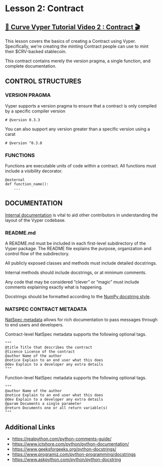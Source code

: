 # Lesson 2: Contract

## [🎥 Curve Vyper Tutorial Video 2 : Contract 🎬](https://youtu.be/zZTGuPlWrHo)

This lesson covers the basics of creating a Contract using Vyper.  Specifically, we're creating the minting Contract people can use to mint their $CRV-backed stablecoin.

This contract contains merely the version pragma, a single function, and complete documentation.


## CONTROL STRUCTURES

### VERSION PRAGMA
Vyper supports a version pragma to ensure that a contract is only compiled by a specific compiler version

    # @version 0.3.3

You can also support any version greater than a specific version using a carat

    # @version ^0.3.0



### FUNCTIONS
Functions are executable units of code within a contract.  All functions must include a visibility decorator.

    @external
    def function_name():
        ...


## DOCUMENTATION
[Internal documentation](https://vyper.readthedocs.io/en/stable/style-guide.html?highlight=comments#internal-documentation) is vital to aid other contributors in understanding the layout of the Vyper codebase.


### README.md
A README.md must be included in each first-level subdirectory of the Vyper package. The README file explains the purpose, organization and control flow of the subdirectory.

All publicly exposed classes and methods must include detailed docstrings.

Internal methods should include docstrings, or at minimum comments.

Any code that may be considered “clever” or “magic” must include comments explaining exactly what is happening.

Docstrings should be formatted according to the [NumPy docstring style](https://numpydoc.readthedocs.io/en/latest/format.html).



### NATSPEC CONTRACT METADATA
[NatSpec metadata](https://vyper.readthedocs.io/en/stable/natspec.html) allows for rich documentation to pass messages through to end users and developers.

Contract-level NatSpec metadata supports the following optional tags.

    """
    @title Title that describes the contract
    @licence License of the contract
    @author Name of the author
    @notice Explain to an end user what this does
    @dev Explain to a developer any extra details
    """

Function-level NatSpec metadata supports the following optional tags.

    """
    @author Name of the author
    @notice Explain to an end user what this does
    @dev Explain to a developer any extra details
    @param Documents a single parameter 
    @return Documents one or all return variable(s)
    """

## Additional Links

 * https://realpython.com/python-comments-guide/
 * https://www.ictshore.com/python/python-documentation/
 * https://www.geeksforgeeks.org/python-docstrings/
 * https://www.programiz.com/python-programming/docstrings
 * https://www.askpython.com/python/python-docstring
